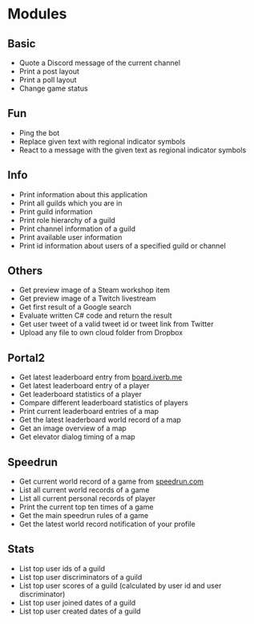﻿# Modules

## Basic
* Quote a Discord message of the current channel
* Print a post layout
* Print a poll layout
* Change game status

## Fun
* Ping the bot
* Replace given text with regional indicator symbols
* React to a message with the given text as regional indicator symbols

## Info
* Print information about this application
* Print all guilds which you are in
* Print guild information
* Print role hierarchy of a guild
* Print channel information of a guild
* Print available user information
* Print id information about users of a specified guild or channel

## Others
* Get preview image of a Steam workshop item
* Get preview image of a Twitch livestream
* Get first result of a Google search
* Evaluate written C# code and return the result
* Get user tweet of a valid tweet id or tweet link from Twitter
* Upload any file to own cloud folder from Dropbox

## Portal2
* Get latest leaderboard entry from [board.iverb.me](https://board.iver.bme)
* Get latest leaderboard entry of a player
* Get leaderboard statistics of a player
* Compare different leaderboard statistics of players
* Print current leaderboard entries of a map
* Get the latest leaderboard world record of a map
* Get an image overview of a map
* Get elevator dialog timing of a map

## Speedrun
* Get current world record of a game from [speedrun.com](https://speedrun.com)
* List all current world records of a game
* List all current personal records of player
* Print the current top ten times of a game
* Get the main speedrun rules of a game
* Get the latest world record notification of your profile

## Stats
* List top user ids of a guild
* List top user discriminators of a guild
* List top user scores of a guild (calculated by user id and user discriminator)
* List top user joined dates of a guild
* List top user created dates of a guild